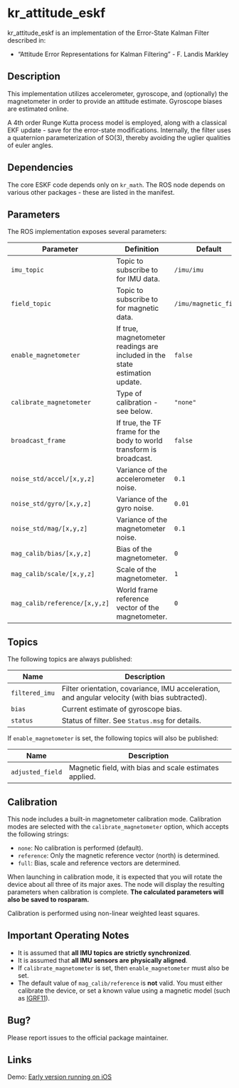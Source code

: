 # kr_attitude_eskf

kr_attitude_eskf is an implementation of the Error-State Kalman Filter described
in:

* “Attitude Error Representations for Kalman Filtering” - F. Landis Markley

## Description

This implementation utilizes accelerometer, gyroscope, and (optionally) the magnetometer in order to provide an attitude estimate. Gyroscope biases are estimated online.

A 4th order Runge Kutta process model is employed, along with a classical EKF update - save for the error-state modifications. Internally, the filter uses a quaternion parameterization of SO(3), thereby avoiding the uglier qualities of euler angles.

## Dependencies

The core ESKF code depends only on `kr_math`. The ROS node depends on various other packages - these are listed in the manifest.

## Parameters

The ROS implementation exposes several parameters:

|Parameter|Definition|Default|
|---|---|---|
|`imu_topic`|Topic to subscribe to for IMU data.|`/imu/imu`|
|`field_topic`|Topic to subscribe to for magnetic data.|`/imu/magnetic_field`|
|`enable_magnetometer`|If true, magnetometer readings are included in the state estimation update.|`false`|
|`calibrate_magnetometer`|Type of calibration - see below.|`"none"`|
|`broadcast_frame`|If true, the TF frame for the body to world transform is broadcast.|`false`|
|`noise_std/accel/[x,y,z]`|Variance of the accelerometer noise.|`0.1`|
|`noise_std/gyro/[x,y,z]`|Variance of the gyro noise.|`0.01`|
|`noise_std/mag/[x,y,z]`|Variance of the magnetometer noise.|`0.1`|
|`mag_calib/bias/[x,y,z]`|Bias of the magnetometer.|`0`|
|`mag_calib/scale/[x,y,z]`|Scale of the magnetometer.|`1`|
|`mag_calib/reference/[x,y,z]`|World frame reference vector of the magnetometer.|`0`|

## Topics

The following topics are always published:

|Name|Description|
|---|---|
|`filtered_imu`|Filter orientation, covariance, IMU acceleration, and angular velocity (with bias subtracted).|
|`bias`|Current estimate of gyroscope bias.|
|`status`|Status of filter. See `Status.msg` for details.|

If `enable_magnetometer` is set, the following topics will also be published:

|Name|Description|
|---|---|
|`adjusted_field`|Magnetic field, with bias and scale estimates applied.|

## Calibration

This node includes a built-in magnetometer calibration mode. Calibration modes are selected with the `calibrate_magnetometer` option, which accepts the following strings:

* `none`: No calibration is performed (default).
* `reference`: Only the magnetic reference vector (north) is determined.
* `full`: Bias, scale and reference vectors are determined.

When launching in calibration mode, it is expected that you will rotate the device about all three of its major axes. The node will display the resulting parameters when calibration is complete. **The calculated parameters will also be saved to rosparam.**

Calibration is performed using non-linear weighted least squares.

## Important Operating Notes

* It is assumed that **all IMU topics are strictly synchronized**.
* It is assumed that **all IMU sensors are physically aligned**.
* If `calibrate_magnetometer` is set, then `enable_magnetometer` must also be set.
* The default value of `mag_calib/reference` is **not** valid. You must either calibrate the device, or set a known value using a magnetic model (such as [IGRF11](http://www.ngdc.noaa.gov/IAGA/vmod/igrf.html)).

## Bug?

Please report issues to the official package maintainer.

## Links

Demo: [Early version running on iOS](http://www.youtube.com/watch?v=ijK2ndEGBXA)

